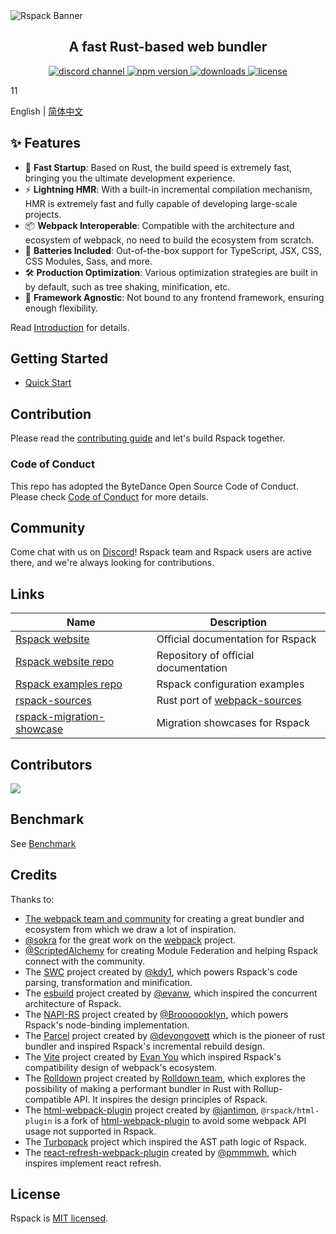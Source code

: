 <picture>
  <source media="(prefers-color-scheme: dark)" srcset="https://lf3-static.bytednsdoc.com/obj/eden-cn/dhozeh7vhpebvog/rspack-banner-1610-dark.png">
  <img alt="Rspack Banner" src="https://lf3-static.bytednsdoc.com/obj/eden-cn/dhozeh7vhpebvog/rspack-banner-1610.png">
</picture>

<h2 align="center">A fast Rust-based web bundler</h2>

<p align="center">
  <a href="https://discord.gg/79ZZ66GH9E">
    <img src="https://img.shields.io/discord/977448667919286283?logo=discord&label=discord&colorB=EDED91" alt="discord channel" />
  </a>
  <a href="https://www.npmjs.com/package/@rspack/core?activeTab=readme">
   <img src="https://img.shields.io/npm/v/@rspack/core?style=flat-square&colorA=564341&colorB=EDED91" alt="npm version" />
  </a>
  <a href="https://npmcharts.com/compare/@rspack/core?minimal=true">
    <img src="https://img.shields.io/npm/dm/@rspack/core.svg?style=flat-square&colorA=564341&colorB=EDED91" alt="downloads" />
  </a>
  <a href="https://github.com/web-infra-dev/rspack/blob/main/LICENSE">
    <img src="https://img.shields.io/npm/l/@rspack/core?style=flat-square&colorA=564341&colorB=EDED91" alt="license" />
  </a>
</p>

11

English | [简体中文](./README.zh-CN.md)

## ✨ Features

- 🚀 **Fast Startup**: Based on Rust, the build speed is extremely fast, bringing you the ultimate development experience.
- ⚡ **Lightning HMR**: With a built-in incremental compilation mechanism, HMR is extremely fast and fully capable of developing large-scale projects.
- 📦 **Webpack Interoperable**: Compatible with the architecture and ecosystem of webpack, no need to build the ecosystem from scratch.
- 🎨 **Batteries Included**: Out-of-the-box support for TypeScript, JSX, CSS, CSS Modules, Sass, and more.
- 🛠️ **Production Optimization**: Various optimization strategies are built in by default, such as tree shaking, minification, etc.
- 🎯 **Framework Agnostic**: Not bound to any frontend framework, ensuring enough flexibility.

Read [Introduction](https://rspack.dev/guide/introduction.html) for details.

## Getting Started

- [Quick Start](https://rspack.dev/guide/quick-start.html)

## Contribution

Please read the [contributing guide](./CONTRIBUTING.md) and let's build Rspack together.

### Code of Conduct

This repo has adopted the ByteDance Open Source Code of Conduct. Please check [Code of Conduct](./CODE_OF_CONDUCT.md) for more details.

## Community

Come chat with us on [Discord](https://discord.gg/79ZZ66GH9E)! Rspack team and Rspack users are active there, and we're always looking for contributions.

## Links

| Name                                                                                    | Description                                                                   |
| --------------------------------------------------------------------------------------- | ----------------------------------------------------------------------------- |
| [Rspack website](https://rspack.dev)                                                    | Official documentation for Rspack                                             |
| [Rspack website repo](https://github.com/web-infra-dev/rspack-website)                  | Repository of official documentation                                          |
| [Rspack examples repo](https://github.com/rspack-contrib/rspack-examples)               | Rspack configuration examples                                                 |
| [rspack-sources](https://github.com/web-infra-dev/rspack-sources)                       | Rust port of [webpack-sources](https://www.npmjs.com/package/webpack-sources) |
| [rspack-migration-showcase](https://github.com/web-infra-dev/rspack-migration-showcase) | Migration showcases for Rspack                                                |

## Contributors

<a href="https://github.com/web-infra-dev/rspack/graphs/contributors"><img src="https://opencollective.com/rspack/contributors.svg?width=890&button=false" /></a>

## Benchmark

See [Benchmark](https://web-infra-dev.github.io/rspack-ecosystem-benchmark/)

## Credits

Thanks to:

- [The webpack team and community](https://webpack.js.org/) for creating a great bundler and ecosystem from which we draw a lot of inspiration.
- [@sokra](https://github.com/sokra) for the great work on the [webpack](https://github.com/webpack/webpack) project.
- [@ScriptedAlchemy](https://github.com/ScriptedAlchemy) for creating Module Federation and helping Rspack connect with the community.
- The [SWC](https://github.com/swc-project/swc) project created by [@kdy1](https://github.com/kdy1), which powers Rspack's code parsing, transformation and minification.
- The [esbuild](https://github.com/evanw/esbuild) project created by [@evanw](https://github.com/evanw), which inspired the concurrent architecture of Rspack.
- The [NAPI-RS](https://github.com/napi-rs/napi-rs) project created by [@Brooooooklyn](https://github.com/Brooooooklyn), which powers Rspack's node-binding implementation.
- The [Parcel](https://github.com/parcel-bundler/parcel) project created by [@devongovett](https://github.com/devongovett) which is the pioneer of rust bundler and inspired Rspack's incremental rebuild design.
- The [Vite](https://github.com/vitejs/vite) project created by [Evan You](https://github.com/yyx990803) which inspired Rspack's compatibility design of webpack's ecosystem.
- The [Rolldown](https://github.com/rolldown-rs/rolldown) project created by [Rolldown team](https://github.com/rolldown-rs), which explores the possibility of making a performant bundler in Rust with Rollup-compatible API. It inspires the design principles of Rspack.
- The [html-webpack-plugin](https://github.com/jantimon/html-webpack-plugin) project created by [@jantimon](https://github.com/jantimon), `@rspack/html-plugin` is a fork of [html-webpack-plugin](https://github.com/jantimon/html-webpack-plugin) to avoid some webpack API usage not supported in Rspack.
- The [Turbopack](https://github.com/vercel/turbo) project which inspired the AST path logic of Rspack.
- The [react-refresh-webpack-plugin](https://github.com/pmmmwh/react-refresh-webpack-plugin) created by [@pmmmwh](https://github.com/pmmmwh), which inspires implement react refresh.

## License

Rspack is [MIT licensed](https://github.com/web-infra-dev/rspack/blob/main/LICENSE).
